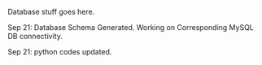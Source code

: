 Database stuff goes here.

Sep 21: Database Schema Generated. Working on Corresponding MySQL DB connectivity.

Sep 21: python codes updated.
